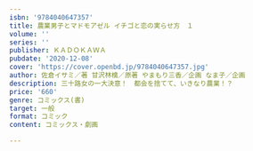 ```yaml
---
isbn: '9784040647357'
title: 農業男子とマドモアゼル イチゴと恋の実らせ方　１
volume: ''
series: ''
publisher: ＫＡＤＯＫＡＷＡ
pubdate: '2020-12-08'
cover: 'https://cover.openbd.jp/9784040647357.jpg'
author: 佐倉イサミ／著 甘沢林檎／原著 やまもり三香／企画 なま子／企画
description: 三十路女の一大決意！　都会を捨てて、いきなり農業！？
price: '660'
genre: コミックス(書)
target: 一般
format: コミック
content: コミックス・劇画

---
```

